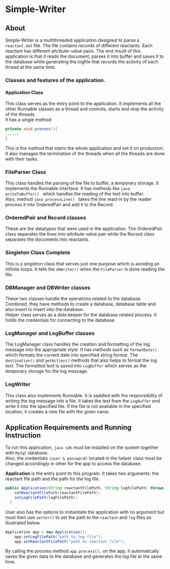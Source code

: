 # Simple-Writer

## About
Simple-Writer is a multithreaded application designed to parse a `reactant.dat` file. The file contains records of different reactants. Each reactant has different attribute-value pairs. The end result of this application is that it reads the document, parses it into buffer and saves it to the database while generating the logfile that records the activity of each thread at the same time.  

### Classes and features of the application.  

#### Application Class
This class serves as the entry point to the application. It implements all the other Runnable classes as a thread and controls, starts and stop the activity of the threads.  
It has a single method  

```java  
private void process(){  
......  
}  
```  
This is the method that starts the whole application and set it on production. It also manages the termination of the threads when all the threads are done with their tasks.  

### FileParser Class  
This class handles the parsing of the file to buffer, a temporary storage. It implements the Runnable interface. It has methods like ```java writeToBuffer() ``` which handles the reading of the text into buffer.  
Also, method ```java processLine() ``` takes the line read-in by the reader process it into OrderedPair and add it to the Record.  

### OrderedPair and Record classes  
These are the datatypes that were used in the application. The OrderedPair class separates the lines into attribute value pair while the  Record class separates the documents into reactants.  

### Singleton Class Complete  
This is a singleton class that serves just one purpose which is avoiding an infinite loops. It tells the `dbWriter()` when the `FileParser` is done reading the file.  

### DBManager and DBWriter classes  
These two classes handle the operations related to the database. Combined, they have methods to create a database, database table and also insert to insert into the database.  
Helper class serves as a data keeper for the database related process. It holds the credentials for connecting to the database.  

### LogManager and LogBuffer classes  
The LogManager class handles the creation and formatting of the log message into the appropriate style. It has methods such as `formatDate()` which formats the current date into specified string format. The `destination()` and `getAction()` methods that also helps to format the log text. The formatted text is saved into `LogBuffer` which serves as the temporary storage for the log message.  

### LogWriter  
This class also implements Runnable. It is saddled with the responsibility of writing the log message into a file.
It takes the text from the `LogBuffer` and write it into the specified file. If the file is not available in the specified location, it creates a new file with the given name.  


## Application Requirements and Running Instruction  
To run this application, `java sdk` must be installed on the system together with `MySql` database.  
Also, the credentials `(user & password)` located in the helper class must be changed accordingly in other for the app to access the database.  

**Application** is the entry point to this program. It takes two arguments: the reactant file path and the path for the log file. 
```java
public Application(String reactantFilePath, String logFilePath) throws Exception {
    setReactantFilePath(reactantFilePath);
    setLogFilePath(logFilePath);
  }
```  

User also has the options to instantiate the application with no argument but must then use `setter()` to set the path to the `reactant` and `log` files as illustrated below.  

```java
Application app = new Application();
    app.setLogFilePath("path to log file");
    app.setReactantFilePath("path to reactant file");
```  

By calling the process method `app.process();` on the app, it automatically saves the given data to the database and generates the log file at the same time.
